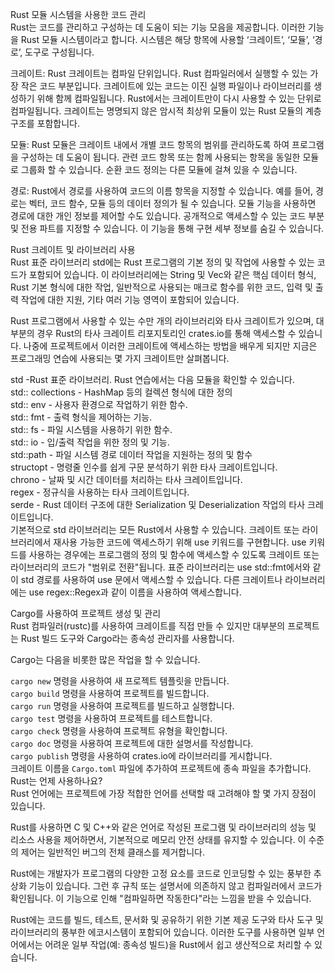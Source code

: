 Rust 모듈 시스템을 사용한 코드 관리  
Rust는 코드를 관리하고 구성하는 데 도움이 되는 기능 모음을 제공합니다. 이러한 기능을 Rust 모듈 시스템이라고 합니다. 시스템은 해당 항목에 사용할 ‘크레이트’, ‘모듈’, ‘경로’, 도구로 구성됩니다.  

크레이트: Rust 크레이트는 컴파일 단위입니다. Rust 컴파일러에서 실행할 수 있는 가장 작은 코드 부분입니다. 크레이트에 있는 코드는 이진 실행 파일이나 라이브러리를 생성하기 위해 함께 컴파일됩니다. Rust에서는 크레이트만이 다시 사용할 수 있는 단위로 컴파일됩니다. 크레이트는 명명되지 않은 암시적 최상위 모듈이 있는 Rust 모듈의 계층 구조를 포함합니다.  

모듈: Rust 모듈은 크레이트 내에서 개별 코드 항목의 범위를 관리하도록 하여 프로그램을 구성하는 데 도움이 됩니다. 관련 코드 항목 또는 함께 사용되는 항목을 동일한 모듈로 그룹화 할 수 있습니다. 순환 코드 정의는 다른 모듈에 걸쳐 있을 수 있습니다.  

경로: Rust에서 경로를 사용하여 코드의 이름 항목을 지정할 수 있습니다. 예를 들어, 경로는 벡터, 코드 함수, 모듈 등의 데이터 정의가 될 수 있습니다. 모듈 기능을 사용하면 경로에 대한 개인 정보를 제어할 수도 있습니다. 공개적으로 액세스할 수 있는 코드 부분 및 전용 파트를 지정할 수 있습니다. 이 기능을 통해 구현 세부 정보를 숨길 수 있습니다.  

Rust 크레이트 및 라이브러리 사용  
Rust 표준 라이브러리 std에는 Rust 프로그램의 기본 정의 및 작업에 사용할 수 있는 코드가 포함되어 있습니다. 이 라이브러리에는 String 및 Vec<T>와 같은 핵심 데이터 형식, Rust 기본 형식에 대한 작업, 일반적으로 사용되는 매크로 함수를 위한 코드, 입력 및 출력 작업에 대한 지원, 기타 여러 기능 영역이 포함되어 있습니다.  

Rust 프로그램에서 사용할 수 있는 수만 개의 라이브러리와 타사 크레이트가 있으며, 대부분의 경우 Rust의 타사 크레이트 리포지토리인 crates.io를 통해 액세스할 수 있습니다. 나중에 프로젝트에서 이러한 크레이트에 액세스하는 방법을 배우게 되지만 지금은 프로그래밍 연습에 사용되는 몇 가지 크레이트만 살펴봅니다.  

std -Rust 표준 라이브러리. Rust 연습에서는 다음 모듈을 확인할 수 있습니다.  
std:: collections - HashMap 등의 컬렉션 형식에 대한 정의  
std:: env - 사용자 환경으로 작업하기 위한 함수.  
std:: fmt - 출력 형식을 제어하는 기능.  
std:: fs - 파일 시스템을 사용하기 위한 함수.  
std:: io - 입/출력 작업을 위한 정의 및 기능.  
std::path - 파일 시스템 경로 데이터 작업을 지원하는 정의 및 함수  
structopt - 명령줄 인수를 쉽게 구문 분석하기 위한 타사 크레이트입니다.  
chrono - 날짜 및 시간 데이터를 처리하는 타사 크레이트입니다.  
regex - 정규식을 사용하는 타사 크레이트입니다.  
serde - Rust 데이터 구조에 대한 Serialization 및 Deserialization 작업의 타사 크레이트입니다.  
기본적으로 std 라이브러리는 모든 Rust에서 사용할 수 있습니다. 크레이트 또는 라이브러리에서 재사용 가능한 코드에 액세스하기 위해 use 키워드를 구현합니다. use 키워드를 사용하는 경우에는 프로그램의 정의 및 함수에 액세스할 수 있도록 크레이트 또는 라이브러리의 코드가 "범위로 전환"됩니다. 표준 라이브러리는 use std::fmt에서와 같이 std 경로를 사용하여 use 문에서 액세스할 수 있습니다. 다른 크레이트나 라이브러리에는 use regex::Regex과 같이 이름을 사용하여 액세스합니다.  

Cargo를 사용하여 프로젝트 생성 및 관리  
Rust 컴파일러(rustc)를 사용하여 크레이트를 직접 만들 수 있지만 대부분의 프로젝트는 Rust 빌드 도구와 Cargo라는 종속성 관리자를 사용합니다.  

Cargo는 다음을 비롯한 많은 작업을 할 수 있습니다.  

`cargo new` 명령을 사용하여 새 프로젝트 템플릿을 만듭니다.  
`cargo build` 명령을 사용하여 프로젝트를 빌드합니다.  
`cargo run` 명령을 사용하여 프로젝트를 빌드하고 실행합니다.  
`cargo test` 명령을 사용하여 프로젝트를 테스트합니다.  
`cargo check` 명령을 사용하여 프로젝트 유형을 확인합니다.  
`cargo doc` 명령을 사용하여 프로젝트에 대한 설명서를 작성합니다.  
`cargo publish` 명령을 사용하여 crates.io에 라이브러리를 게시합니다.  
크레이트 이름을 `Cargo.toml` 파일에 추가하여 프로젝트에 종속 파일을 추가합니다.  
Rust는 언제 사용하나요?  
Rust 언어에는 프로젝트에 가장 적합한 언어를 선택할 때 고려해야 할 몇 가지 장점이 있습니다.  

Rust를 사용하면 C 및 C++와 같은 언어로 작성된 프로그램 및 라이브러리의 성능 및 리소스 사용을 제어하면서, 기본적으로 메모리 안전 상태를 유지할 수 있습니다. 이 수준의 제어는 일반적인 버그의 전체 클래스를 제거합니다.  

Rust에는 개발자가 프로그램의 다양한 고정 요소를 코드로 인코딩할 수 있는 풍부한 추상화 기능이 있습니다. 그런 후 규칙 또는 설명서에 의존하지 않고 컴파일러에서 코드가 확인됩니다. 이 기능으로 인해 "컴파일하면 작동한다"라는 느낌을 받을 수 있습니다.  

Rust에는 코드를 빌드, 테스트, 문서화 및 공유하기 위한 기본 제공 도구와 타사 도구 및 라이브러리의 풍부한 에코시스템이 포함되어 있습니다. 이러한 도구를 사용하면 일부 언어에서는 어려운 일부 작업(예: 종속성 빌드)을 Rust에서 쉽고 생산적으로 처리할 수 있습니다.  




